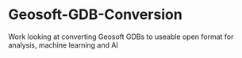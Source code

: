 # Geosoft-GDB-Conversion
Work looking at converting Geosoft GDBs to useable open format for analysis, machine learning and AI
